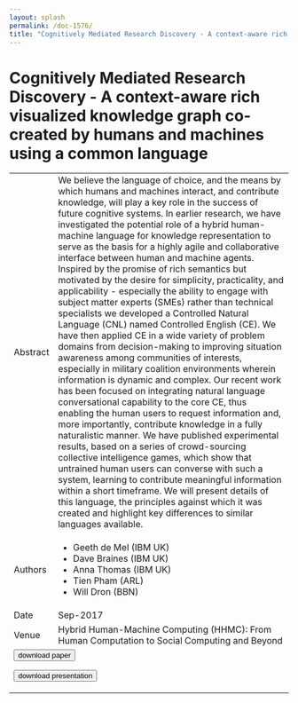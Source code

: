 ```yaml
---
layout: splash
permalink: /doc-1576/
title: "Cognitively Mediated Research Discovery - A context-aware rich visualized knowledge graph co-created by humans and machines using a common language"
---
```


# Cognitively Mediated Research Discovery - A context-aware rich visualized knowledge graph co-created by humans and machines using a common language

<table>
    <tbody>
    <tr>
        <td>Abstract</td>
        <td>We believe the language of choice, and the means by which humans and machines interact, and contribute knowledge, will play a key role in the success of future cognitive systems. In earlier research, we have investigated the potential role of a hybrid human-machine language for knowledge representation to serve as the basis for a highly agile and collaborative interface between human and machine agents. Inspired by the promise of rich semantics but motivated by the desire for simplicity, practicality, and applicability - especially the ability to engage with subject matter experts (SMEs) rather than technical specialists we developed a Controlled Natural Language (CNL) named Controlled English (CE). We have then applied CE in a wide variety of problem domains from decision-making to improving situation awareness among communities of interests, especially in military coalition environments wherein information is dynamic and complex. Our recent work has been focused on integrating natural language conversational capability to the core CE, thus enabling the human users to request information and, more importantly, contribute knowledge in a fully naturalistic manner. We have published experimental results, based on a series of crowd-sourcing collective intelligence games, which show that untrained human users can converse with such a system, learning to contribute meaningful information within a short timeframe. We will present details of this language, the principles against which it was created and highlight key differences to similar languages available.</td>
    </tr>
    <tr>
        <td>Authors</td>
        <td>
            <ul>
                <li>Geeth de Mel (IBM UK)</li>
                <li>Dave Braines (IBM UK)</li>
                <li>Anna Thomas (IBM UK)</li>
                <li>Tien Pham (ARL)</li>
                <li>Will Dron (BBN)</li>
            </ul>
        </td>
    </tr>
    <tr>
        <td>Date</td>
        <td>Sep-2017</td>
    </tr>
    <tr>
        <td>Venue</td>
        <td>Hybrid Human-Machine Computing (HHMC): From Human Computation to Social Computing and Beyond</td>
    </tr>
        <tr>
            <td colspan="2">
                <form method="get" action="https://dais-ita.org/sites/default/files/HHMC_CogMed.pdf">
                    <button type="submit">download paper</button>
                </form>
                <form method="get" action="https://dais-ita.org/sites/default/files/HHMC_CogMed_slides.pdf">
                    <button type="submit">download presentation</button>
                </form>
            </td>
        </tr>
    </tbody>
</table>
